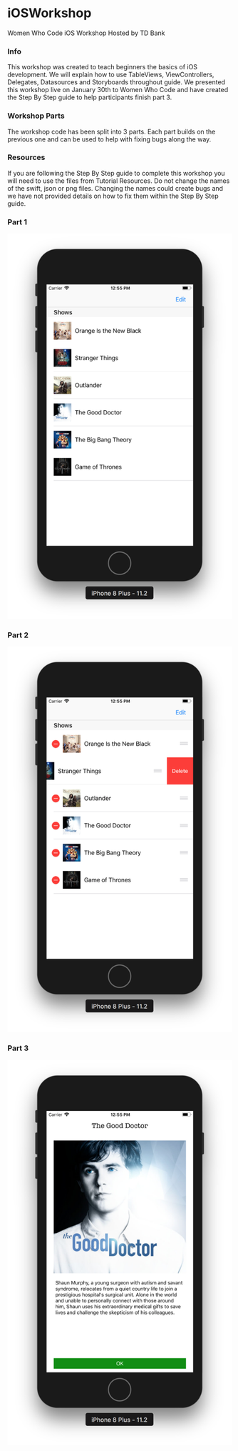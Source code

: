# iOSWorkshop
Women Who Code iOS Workshop Hosted by TD Bank

### Info
This workshop was created to teach beginners the basics of iOS development. We will explain how to use TableViews, ViewControllers, Delegates, Datasources and Storyboards throughout guide. We presented this workshop live on January 30th to Women Who Code and have created the Step By Step guide to help participants finish part 3. 

### Workshop Parts
The workshop code has been split into 3 parts. Each part builds on the previous one and can be used to help with fixing bugs along the way. 

### Resources 
If you are following the Step By Step guide to complete this workshop you will need to use the files from Tutorial Resources. Do not change the names of the swift, json or png files. Changing the names could create bugs and we have not provided details on how to fix them within the Step By Step guide.

### Part 1
![alt text](part-1-screenshot.png "Part 1")

### Part 2
![alt text](part-2-screenshot.png "Part 2")

### Part 3
![alt text](part-3-screenshot.png "Part 3")
